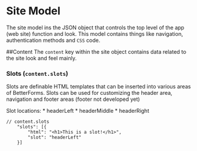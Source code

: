 # Site Model
The site model ins the JSON object that controls the top level of the app (web site) function and look. This model contains things like navigation, authentication methods and `CSS` code.

##Content
The `content` key within the site object contains data related to the site look and feel mainly. 

### Slots (`content.slots`)
Slots are definable HTML templates that can be inserted into various areas of BetterForms. Slots can be used for customizing the header area, navigation and footer areas (footer not developed yet)

Slot locations:
    * headerLeft
    * headerMiddle
    * headerRight

```
// content.slots
    "slots": [{
        "html": "<h1>This is a slot!</h1>",
        "slot": "headerLeft"
    }]

```
